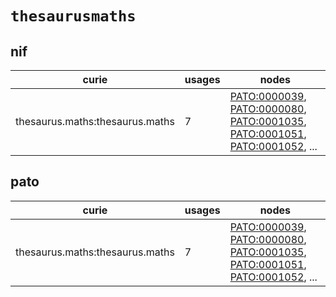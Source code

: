 # `thesaurusmaths`

## nif

| curie                           |   usages | nodes                                                                                                                                                                                                                                                                                                                |
|---------------------------------|----------|----------------------------------------------------------------------------------------------------------------------------------------------------------------------------------------------------------------------------------------------------------------------------------------------------------------------|
| thesaurus.maths:thesaurus.maths |        7 | [PATO:0000039](http://purl.obolibrary.org/obo/PATO_0000039), [PATO:0000080](http://purl.obolibrary.org/obo/PATO_0000080), [PATO:0001035](http://purl.obolibrary.org/obo/PATO_0001035), [PATO:0001051](http://purl.obolibrary.org/obo/PATO_0001051), [PATO:0001052](http://purl.obolibrary.org/obo/PATO_0001052), ... |

## pato

| curie                           |   usages | nodes                                                                                                                                                                                                                                                                                                                |
|---------------------------------|----------|----------------------------------------------------------------------------------------------------------------------------------------------------------------------------------------------------------------------------------------------------------------------------------------------------------------------|
| thesaurus.maths:thesaurus.maths |        7 | [PATO:0000039](http://purl.obolibrary.org/obo/PATO_0000039), [PATO:0000080](http://purl.obolibrary.org/obo/PATO_0000080), [PATO:0001035](http://purl.obolibrary.org/obo/PATO_0001035), [PATO:0001051](http://purl.obolibrary.org/obo/PATO_0001051), [PATO:0001052](http://purl.obolibrary.org/obo/PATO_0001052), ... |

